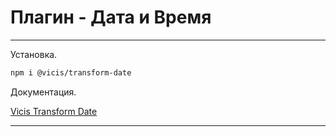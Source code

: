 # Плагин - Дата и Время

---

Установка.

```bash
npm i @vicis/transform-date
```

Документация.

[Vicis Transform Date](https://github.com/r37r0m0d3l/vicis-transform-date/blob/master/README.md)

---
